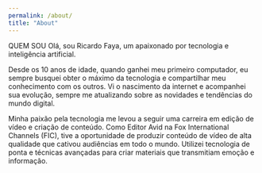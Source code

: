 ```yaml
---
permalink: /about/
title: "About"
---
```



QUEM SOU
Olá, sou Ricardo Faya, um apaixonado por tecnologia e inteligência artificial.

 

Desde os 10 anos de idade, quando ganhei meu primeiro computador, eu sempre busquei obter o máximo da tecnologia e compartilhar meu conhecimento com os outros. Vi o nascimento da internet e acompanhei sua evolução, sempre me atualizando sobre as novidades e tendências do mundo digital.

 

Minha paixão pela tecnologia me levou a seguir uma carreira em edição de vídeo e criação de conteúdo. Como Editor Avid na Fox International Channels (FIC), tive a oportunidade de produzir conteúdo de vídeo de alta qualidade que cativou audiências em todo o mundo. Utilizei tecnologia de ponta e técnicas avançadas para criar materiais que transmitiam emoção e informação.

